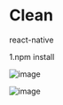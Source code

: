 # Clean
react-native

1.npm install


![image](https://github.com/cathy19/Clean/blob/master/ios-Clean.gif)


![image](https://github.com/cathy19/Clean/blob/master/android-Clean.gif)
